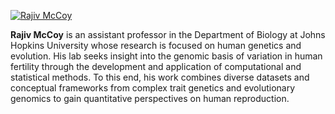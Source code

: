 ---
---
[![Rajiv McCoy](/img/rajiv.jpg)](https://mccoy-lab.org)

**Rajiv McCoy** is an assistant professor in the Department of Biology at Johns Hopkins University whose research is focused on human genetics and evolution. His lab seeks insight into the genomic basis of variation in human fertility through the development and application of computational and statistical methods. To this end, his work combines diverse datasets and conceptual frameworks from complex trait genetics and evolutionary genomics to gain quantitative perspectives on human reproduction.